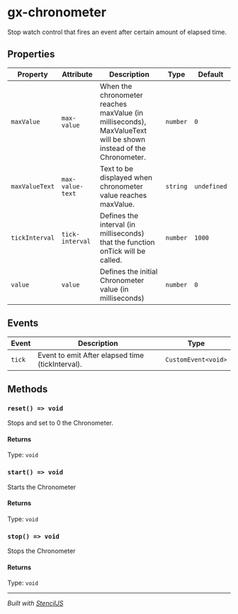 # gx-chronometer

Stop watch control that fires an event after certain amount of elapsed time.

## Properties

| Property       | Attribute        | Description                                                                                                     | Type     | Default     |
| -------------- | ---------------- | --------------------------------------------------------------------------------------------------------------- | -------- | ----------- |
| `maxValue`     | `max-value`      | When the chronometer reaches maxValue (in milliseconds), MaxValueText will be shown instead of the Chronometer. | `number` | `0`         |
| `maxValueText` | `max-value-text` | Text to be displayed when chronometer value reaches maxValue.                                                   | `string` | `undefined` |
| `tickInterval` | `tick-interval`  | Defines the interval (in milliseconds) that the function onTick will be called.                                 | `number` | `1000`      |
| `value`        | `value`          | Defines the initial Chronometer value (in milliseconds)                                                         | `number` | `0`         |

## Events

| Event  | Description                                      | Type                |
| ------ | ------------------------------------------------ | ------------------- |
| `tick` | Event to emit After elapsed time (tickInterval). | `CustomEvent<void>` |

## Methods

### `reset() => void`

Stops and set to 0 the Chronometer.

#### Returns

Type: `void`

### `start() => void`

Starts the Chronometer

#### Returns

Type: `void`

### `stop() => void`

Stops the Chronometer

#### Returns

Type: `void`

---

_Built with [StencilJS](https://stenciljs.com/)_
